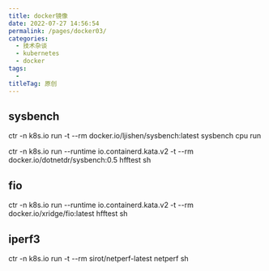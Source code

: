 ```yaml
---
title: docker镜像
date: 2022-07-27 14:56:54
permalink: /pages/docker03/
categories:
  - 技术杂谈
  - kubernetes
  - docker
tags:
  - 
titleTag: 原创
---
```



## sysbench
ctr -n k8s.io run  -t --rm docker.io/ljishen/sysbench:latest sysbench cpu run

ctr -n k8s.io run --runtime io.containerd.kata.v2 -t --rm docker.io/dotnetdr/sysbench:0.5 hfftest sh

## fio
ctr -n k8s.io run --runtime io.containerd.kata.v2 -t --rm docker.io/xridge/fio:latest hfftest sh

## iperf3
ctr -n k8s.io run  -t --rm sirot/netperf-latest netperf sh
